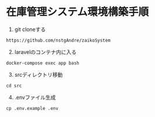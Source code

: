 # 在庫管理システム環境構築手順

1. git cloneする
```
https://github.com/nstgAndre/zaikoSystem
```
2. laravelのコンテナ内に入る
```
docker-compose exec app bash
```
3. srcディレクトリ移動
```
cd src
```
4. .envファイル生成
```
cp .env.example .env
```

